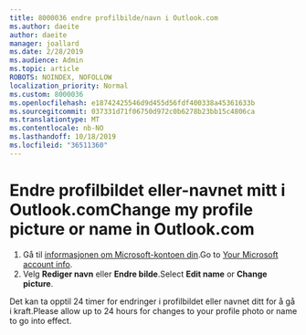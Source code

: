 ```yaml
---
title: 8000036 endre profilbilde/navn i Outlook.com
ms.author: daeite
author: daeite
manager: joallard
ms.date: 2/28/2019
ms.audience: Admin
ms.topic: article
ROBOTS: NOINDEX, NOFOLLOW
localization_priority: Normal
ms.custom: 8000036
ms.openlocfilehash: e18742425546d9d455d56fdf400338a45361633b
ms.sourcegitcommit: 037331d71f06750d972c0b6278b23bb15c4806ca
ms.translationtype: MT
ms.contentlocale: nb-NO
ms.lasthandoff: 10/18/2019
ms.locfileid: "36511360"
---
```

# <a name="change-my-profile-picture-or-name-in-outlookcom"></a><span data-ttu-id="05b9c-102">Endre profilbildet eller-navnet mitt i Outlook.com</span><span class="sxs-lookup"><span data-stu-id="05b9c-102">Change my profile picture or name in Outlook.com</span></span>

1. <span data-ttu-id="05b9c-103">Gå til [informasjonen om Microsoft-kontoen din](https://go.microsoft.com/fwlink/p/?linkid=860841).</span><span class="sxs-lookup"><span data-stu-id="05b9c-103">Go to [Your Microsoft account info](https://go.microsoft.com/fwlink/p/?linkid=860841).</span></span>
1. <span data-ttu-id="05b9c-104">Velg **Rediger navn** eller **Endre bilde**.</span><span class="sxs-lookup"><span data-stu-id="05b9c-104">Select **Edit name** or **Change picture**.</span></span>

<span data-ttu-id="05b9c-105">Det kan ta opptil 24 timer for endringer i profilbildet eller navnet ditt for å gå i kraft.</span><span class="sxs-lookup"><span data-stu-id="05b9c-105">Please allow up to 24 hours for changes to your profile photo or name to go into effect.</span></span>